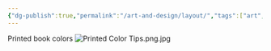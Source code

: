 ```yaml
---
{"dg-publish":true,"permalink":"/art-and-design/layout/","tags":["art","design"],"noteIcon":1}
---
```



Printed book colors
![Printed Color Tips.png.jpg](/img/user/img/Printed%20Color%20Tips.png.jpg)